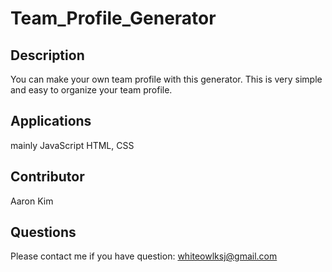 # Team_Profile_Generator

## Description
You can make your own team profile with this generator.
This is very simple and easy to organize your team profile.

## Applications
mainly JavaScript
HTML, CSS

## Contributor
Aaron Kim

## Questions
Please contact me if you have question: whiteowlksj@gmail.com
